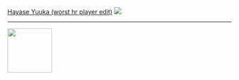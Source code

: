 
 <a href="https://github.com/teerentt/skinhub/raw/refs/heads/main/players/worsthrplayer/Hayase%20Yuuka%20(worst%20hr%20player%20edit).osk">Hayase Yuuka (worst hr player edit)</a>
<img src="https://i.imgur.com/CBDWEZo.jpeg"/><hr>

<a href="https://x.com/Foworum"><img src="https://i.imgur.com/K5KIzg1.png" width="100" height="100"></a>
